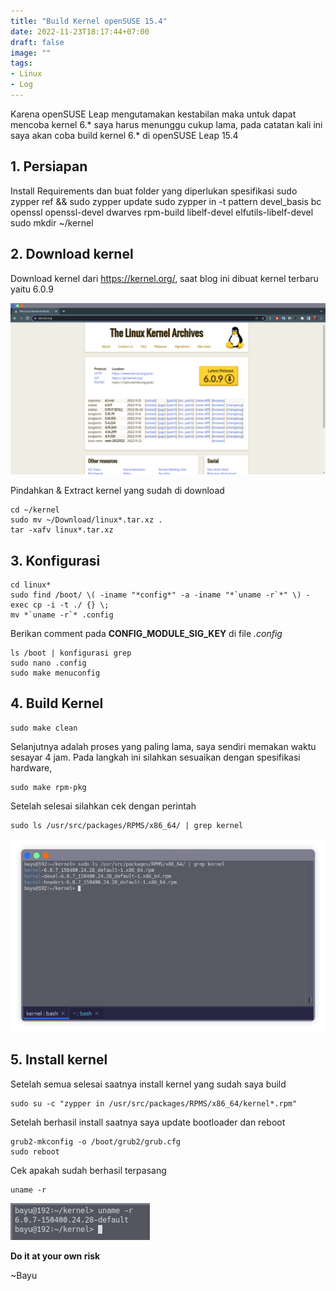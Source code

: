 ```yaml
---
title: "Build Kernel openSUSE 15.4"
date: 2022-11-23T18:17:44+07:00
draft: false
image: ""
tags:
- Linux
- Log
---
```


Karena openSUSE Leap mengutamakan kestabilan maka untuk dapat mencoba kernel 6.* saya harus menunggu cukup lama, pada catatan kali ini saya akan coba build kernel 6.* di openSUSE Leap 15.4

## **1. Persiapan**

Install Requirements dan buat folder yang diperlukan
spesifikasi 
    sudo zypper ref && sudo zypper update 
    sudo zypper in -t pattern devel_basis bc openssl openssl-devel dwarves rpm-build libelf-devel elfutils-libelf-devel
    sudo mkdir ~/kernel

## **2. Download kernel**

Download kernel dari https://kernel.org/, saat blog ini dibuat kernel terbaru yaitu 6.0.9

![](https://raw.githubusercontent.com/bembenk18/Images/main/Build-Kernel/image-2-1024x558.png)

Pindahkan & Extract kernel yang sudah di download

    cd ~/kernel
    sudo mv ~/Download/linux*.tar.xz .
    tar -xafv linux*.tar.xz

## **3. Konfigurasi**

    cd linux*
    sudo find /boot/ \( -iname "*config*" -a -iname "*`uname -r`*" \) -exec cp -i -t ./ {} \;
    mv *`uname -r`* .config

Berikan comment pada **CONFIG_MODULE_SIG_KEY** di file *.config*

    ls /boot | konfigurasi grep
    sudo nano .config
    sudo make menuconfig

## **4. Build Kernel**

    sudo make clean

Selanjutnya adalah proses yang paling lama, saya sendiri memakan waktu sesayar 4 jam. Pada langkah ini silahkan sesuaikan dengan spesifikasi hardware,
   
    sudo make rpm-pkg

Setelah selesai silahkan cek dengan perintah

    sudo ls /usr/src/packages/RPMS/x86_64/ | grep kernel

![](https://raw.githubusercontent.com/bembenk18/Images/main/Build-Kernel/image-3.png)


## **5. Install kernel**

Setelah semua selesai saatnya install kernel yang sudah saya build

    sudo su -c "zypper in /usr/src/packages/RPMS/x86_64/kernel*.rpm"

Setelah berhasil install saatnya saya update bootloader dan reboot

    grub2-mkconfig -o /boot/grub2/grub.cfg
    sudo reboot

Cek apakah sudah berhasil terpasang

    uname -r

![](https://raw.githubusercontent.com/bembenk18/Images/main/Build-Kernel/image-4.png)


**Do it at your own risk**

~Bayu 